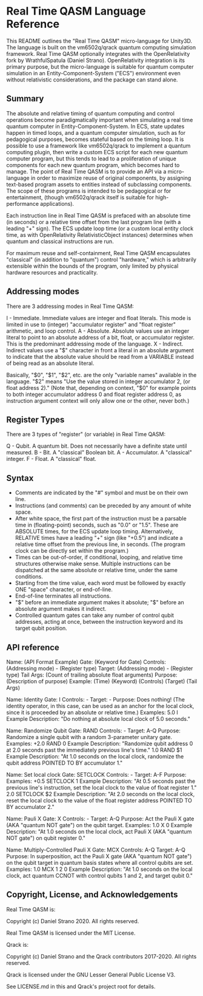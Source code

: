 # Real Time QASM Language Reference

This README outlines the "Real Time QASM" micro-language for Unity3D. The language is built on the vm6502q/qrack quantum computing simulation framework. Real Time QASM optionally integrates with the OpenRelativity fork by WrathfulSpatula (Daniel Strano). OpenRelativity integration is its primary purpose, but the micro-language is suitable for quantum computer simulation in an Entity-Component-System ("ECS") environment even without relativistic considerations, and the package can stand alone.

## Summary

The absolute and relative timing of quantum computing and control operations become paradigmatically important when simulating a real time quantum computer in Entity-Component-System. In ECS, state updates happen in timed loops, and a quantum computer simulation, such as for pedagogical purposes, becomes stateful based on the timing loop. It is possible to use a framework like vm6502q/qrack to implement a quantum computing plugin, then write a custom ECS script for each new quantum computer program, but this tends to lead to a proliferation of unique components for each new quantum program, which becomes hard to manage. The point of Real Time QASM is to provide an API via a micro-language in order to maximize reuse of original components, by assigning text-based program assets to entities instead of subclassing components. The scope of these programs is intended to be pedagogical or for entertainment, (though vm6502q/qrack itself is suitable for high-performance applications).

Each instruction line in Real Time QASM is prefaced with an absolute time (in seconds) or a relative time offset from the last program line (with a leading "+" sign). The ECS update loop time (or a custom local entity clock time, as with OpenRelativity RelativisticObject instances) determines when quantum and classical instructions are run.

For maximum reuse and self-containment, Real Time QASM encapsulates "classical" (in addition to "quantum") control "hardware," which is arbitrarily extensible within the bounds of the program, only limited by physical hardware resources and practicality.

## Addressing modes

There are 3 addressing modes in Real Time QASM:

I - Immediate. Immediate values are integer and float literals. This mode is limited in use to (integer) "accumulator register" and "float register" arithmetic, and loop control.
A - Absolute. Absolute values use an integer literal to point to an absolute address of a bit, float, or accumulator register. This is the predominant addressing mode of the language.
X - Indirect. Indirect values use a "$" character in front a literal in an absolute argument to indicate that the absolute value should be read from a VARIABLE instead of being read as an absolute literal.

Basically, "$0", "$1", "$2", etc. are the only "variable names" available in the language. "$2" means "Use the value stored in integer accumulator 2, (or float address 2)." (Note that, depending on context, "$0" for example points to both integer accumulator address 0 and float register address 0, as instruction argument context will only allow one or the other, never both.)

## Register Types

There are 3 types of "register" (or variable) in Real Time QASM:

Q - Qubit. A quantum bit. Does not necessarily have a definite state until measured.
B - Bit. A "classical" Boolean bit.
A - Accumulator. A "classical" integer.
F - Float. A "classical" float.

## Syntax

- Comments are indicated by the "#" symbol and must be on their own line.
- Instructions (and comments) can be preceded by any amount of white space.
- After white space, the first part of the instruction must be a parsable time in (floating-point) seconds, such as "0.0" or "1.5". These are ABSOLUTE times, for the ECS update loop timing. Alternatively, RELATIVE times have a leading "+" sign (like "+0.5") and indicate a relative time offset from the previous line, in seconds. (The program clock can be directly set within the program.)
- Times can be out-of-order, if conditional, looping, and relative time structures otherwise make sense. Multiple instructions can be dispatched at the same absolute or relative time, under the same conditions.
- Starting from the time value, each word must be followed by exactly ONE "space" character, or end-of-line.
- End-of-line terminates all instructions.
- "$" before an immediate argument makes it absolute; "$" before an absolute argument makes it indirect.
- Controlled quantum gates can take any number of control qubit addresses, acting at once, between the instruction keyword and its target qubit position.

## API reference

Name: (API Format Example)
Gate: (Keyword for Gate)
Controls: (Addressing mode) - (Register type)
Target: (Addressing mode) - (Register type)
Tail Args: (Count of trailing absolute float arguments)
Purpose: (Description of purpose)
Example: (Time) (Keyword) (Controls) (Target) (Tail Args)

Name: Identity
Gate: I
Controls: -
Target: -
Purpose: Does nothing! (The identity operator, in this case, can be used as an anchor for the local clock, since it is proceeded by an absolute or relative time.)
Examples:
5.0 I
Example Description: "Do nothing at absolute local clock of 5.0 seconds."

Name: Randomize Qubit
Gate: RAND
Controls: -
Target: A-Q
Purpose: Randomize a single qubit with a random 3-parameter unitary gate.
Examples:
+2.0 RAND 0
Example Description: "Randomize qubit address 0 at 2.0 seconds past the immediately previous line's time."
1.0 RAND $1
Example Description: "At 1.0 seconds on the local clock, randomize the qubit address POINTED TO BY accumulator 1."

Name: Set local clock
Gate: SETCLOCK
Controls: -
Target: A-F
Purpose: 
Examples:
+0.5 SETCLOCK 1
Example Description: "At 0.5 seconds past the previous line's instruction, set the local clock to the value of float register 1."
2.0 SETCLOCK $2
Example Description: "At 2.0 seconds on the local clock, reset the local clock to the value of the float register address POINTED TO BY accumulator 2."

Name: Pauli X
Gate: X
Controls: -
Target: A-Q
Purpose: Act the Pauli X gate (AKA "quantum NOT gate") on the qubit target.
Examples:
1.0 X 0
Example Description: "At 1.0 seconds on the local clock, act Pauli X (AKA "quantum NOT gate") on qubit register 0."

Name: Multiply-Controlled Pauli X
Gate: MCX
Controls: A-Q
Target: A-Q
Purpose: In superposition, act the Pauli X gate (AKA "quantum NOT gate") on the qubit target in quantum basis states where all control qubits are set.
Examples:
1.0 MCX 1 2 0
Example Description: "At 1.0 seconds on the local clock, act quantum CCNOT with control qubits 1 and 2, and target qubit 0."

## Copyright, License, and Acknowledgements

Real Time QASM is:

Copyright (c) Daniel Strano 2020. All rights reserved.

Real Time QASM is licensed under the MIT License.

Qrack is:

Copyright (c) Daniel Strano and the Qrack contributors 2017-2020. All rights reserved.

Qrack is licensed under the GNU Lesser General Public License V3.

See LICENSE.md in this and Qrack's project root for details.
